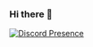 ### Hi there 👋
[![Discord Presence](https://lanyard.cnrad.dev/api/574284765901881356??theme=light&bg=141328&animated=true&borderRadius=30px&hideTimestamp=true)](https://discord.com/users/574284765901881356)
<!--
**RacialGamer/RacialGamer** is a ✨ _special_ ✨ repository because its `README.md` (this file) appears on your GitHub profile.

Here are some ideas to get you started:

- 🔭 I’m currently working on ...
- 🌱 I’m currently learning ...
- 👯 I’m looking to collaborate on ...
- 🤔 I’m looking for help with ...
- 💬 Ask me about ...
- 📫 How to reach me: ...
- 😄 Pronouns: ...
- ⚡ Fun fact: ...
-->
